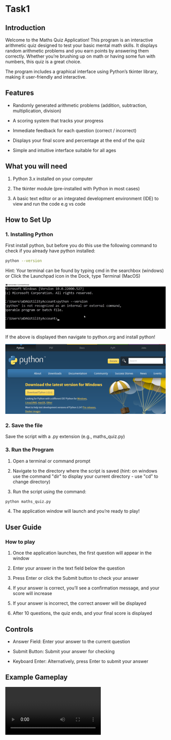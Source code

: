 # Task1

## Introduction

Welcome to the Maths Quiz Application! This program is an interactive arithmetic quiz designed to test your basic mental math skills. It displays random arithmetic problems and you earn points by answering them correctly. Whether you’re brushing up on math or having some fun with numbers, this quiz is a great choice.

The program includes a graphical interface using Python’s tkinter library, making it user-friendly and interactive.

## Features

- Randomly generated arithmetic problems (addition, subtraction, multiplication, division)

- A scoring system that tracks your progress

- Immediate feedback for each question (correct / incorrect)

- Displays your final score and percentage at the end of the quiz

- Simple and intuitive interface suitable for all ages

## What you will need

1. Python 3.x installed on your computer

2. The tkinter module (pre-installed with Python in most cases)

3. A basic text editor or an integrated development environment (IDE) to view and run the code e.g vs code

## How to Set Up

### 1. Installing Python

First install python, but before you do this use the following command to check if you already have python installed:

```bash 
python --version
```

Hint: Your terminal can be found by typing cmd in the searchbox (windows) or Click the Launchpad icon in the Dock, type Terminal (MacOS)

![image of vs ccode](pythonError.png)

If the above is displayed then navigate to python.org and install python!

![image of vs ccode](pythonDownload.png)

### 2. Save the file

Save the script with a .py extension (e.g., maths_quiz.py)

### 3. Run the Program

1. Open a terminal or command prompt

2. Navigate to the directory where the script is saved (hint: on windows use the command "dir" to display your current directory - use "cd" to change directory)

3. Run the script using the command:

```bash 
python maths_quiz.py
```

4. The application window will launch and you’re ready to play!



## User Guide

### How to play

1. Once the application launches, the first question will appear in the window

2. Enter your answer in the text field below the question

3. Press Enter or click the Submit button to check your answer

4. If your answer is correct, you’ll see a confirmation message, and your score will increase

5. If your answer is incorrect, the correct answer will be displayed

6. After 10 questions, the quiz ends, and your final score is displayed


## Controls

- Answer Field: Enter your answer to the current question

- Submit Button: Submit your answer for checking

- Keyboard Enter: Alternatively, press Enter to submit your answer


## Example Gameplay

![](programVid.mp4)
